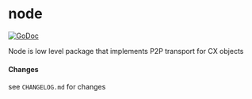 node
====

[![GoDoc](https://godoc.org/github.com/skycoin/cxo/node?status.svg)](https://godoc.org/github.com/skycoin/cxo/node)

Node is low level package that implements P2P transport for CX objects

#### Changes

see `CHANGELOG.md` for changes
